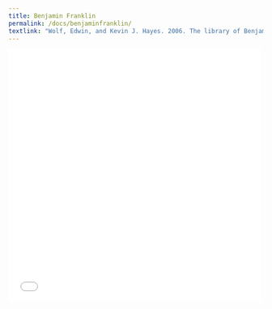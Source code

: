 ```yaml
---
title: Benjamin Franklin
permalink: /docs/benjaminfranklin/
textlink: "Wolf, Edwin, and Kevin J. Hayes. 2006. The library of Benjamin Franklin. Philadelphia: American Philosophical Society/Library Co. of Philadelphia."
---
```


<iframe frameborder=”0” scrolling=”no” style=”border:0px” src=”https://books.google.com/books?id=ibgiSlbMDPUC&lpg=PP1&pg=PP1&output=embed” width=500 height=500></iframe>



